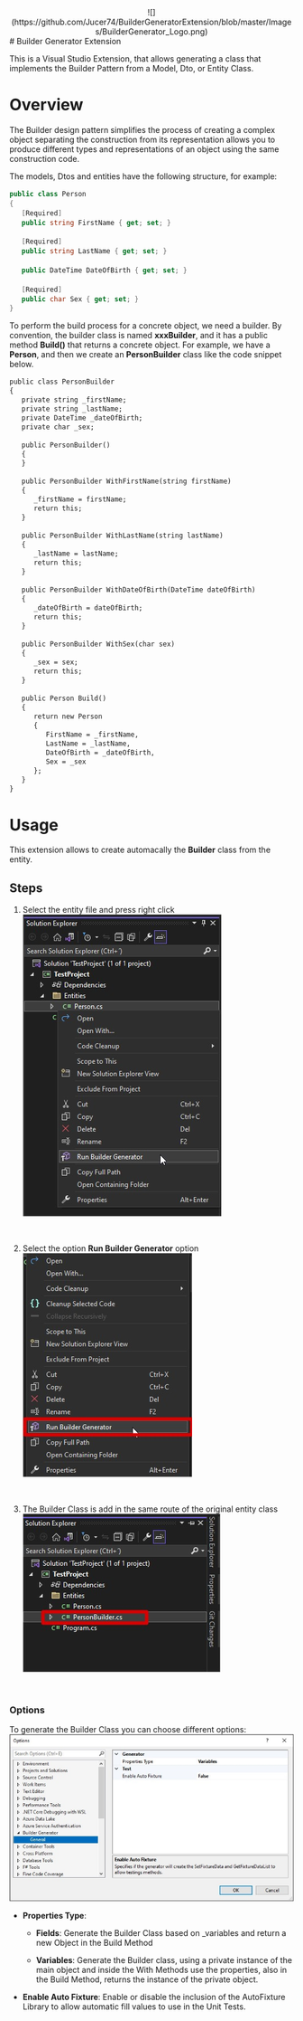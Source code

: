 <center>![](https://github.com/Jucer74/BuilderGeneratorExtension/blob/master/Images/BuilderGenerator_Logo.png)</center>
# Builder Generator Extension

This is a Visual Studio Extension, that allows generating a class that implements the Builder Pattern from a Model, Dto, or Entity Class.

# Overview
The Builder design pattern simplifies the process of creating a complex object separating the construction from its representation allows you to produce different types and representations of an object using the same construction code.

The models, Dtos and entities have the following structure, for example:

```csharp
public class Person
{
   [Required]
   public string FirstName { get; set; }

   [Required]
   public string LastName { get; set; }

   public DateTime DateOfBirth { get; set; }

   [Required]
   public char Sex { get; set; }
}
```
To perform the build process for a concrete object, we need a builder. By convention, the builder class is named **xxxBuilder**, and it has a public method **Build()** that returns a concrete object. For example, we have a **Person**, and then we create an **PersonBuilder** class like the code snippet below.

```CSharp
public class PersonBuilder
{
   private string _firstName;
   private string _lastName;
   private DateTime _dateOfBirth;
   private char _sex;

   public PersonBuilder()
   {
   }

   public PersonBuilder WithFirstName(string firstName)
   {
      _firstName = firstName;
      return this;
   }

   public PersonBuilder WithLastName(string lastName)
   {
      _lastName = lastName;
      return this;
   }

   public PersonBuilder WithDateOfBirth(DateTime dateOfBirth)
   {
      _dateOfBirth = dateOfBirth;
      return this;
   }

   public PersonBuilder WithSex(char sex)
   {
      _sex = sex;
      return this;
   }

   public Person Build()
   {
      return new Person
      {
         FirstName = _firstName,
         LastName = _lastName,
         DateOfBirth = _dateOfBirth,
         Sex = _sex
      };
   }
}
```

# Usage
This extension allows to create automacally the **Builder** class from the entity.

## Steps
1. Select the entity file and press right click<br>
![](https://github.com/Jucer74/BuilderGeneratorExtension/blob/master/Images/Img_Contextual_Menu.jpg)
<br>

2. Select the option **Run Builder Generator** option<br>
![](https://github.com/Jucer74/BuilderGeneratorExtension/blob/master/Images/Img_Run_Builder_Generator_Selection.jpg)
<br>

3. The Builder Class is add in the same route of the original entity class<br>
![](https://github.com/Jucer74/BuilderGeneratorExtension/blob/master/Images/Img_Builder_Class.jpg)
<br>

### Options
To generate the Builder Class you can choose different options:<br>
![](https://github.com/Jucer74/BuilderGeneratorExtension/blob/master/Images/Img_Builder_Generator_Options.jpg)
<br>

- **Properties Type**: 
   - **Fields**: Generate the Builder Class based on _variables and return a new Object in the Build Method

   - **Variables**: Generate the Builder class, using a private instance of the main object and inside the With Methods use the properties, also in the Build Method, returns the instance of the private object.

- **Enable Auto Fixture**: Enable or disable the inclusion of the AutoFixture Library to allow automatic fill values to use in the Unit Tests.
